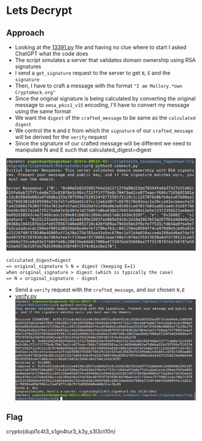 # Lets Decrypt

## Approach
- Looking at the [13391.py](13391_5bb4e548ed254cef357799685c887460.py) file and having no clue where to start I asked ChatGPT what the code does
- The script simulates a server that validates domain ownership using RSA signatures
- I send a `get_signature` request to the server to get `N`, `E` and the `signature`
- Then, I have to craft a message with the format `"I am Mallory.*own CryptoHack.org"` 
- Since the original signature is being calculated by converting the original message to `emsa_pkcs1_v15` encoding, I'll have to convert my message using the same format
- We want the `digest` of the `crafted_message` to be same as the `calculated digest`
- We control the `N` and `E` from which the `signature` of our `crafted_message` will be derived for the `verify` request
- Since the signature of our crafted message will be different we need to manipulate N and E such that calculated_digest=digest 

![alt text](image.png)
```
calculated_digest=digest
=> original_signature % N = digest (keeping E=1)
when original_signature > digest (which is typically the case)
=> N = original_signature - digest 
```
- Send a `verify` request with the `crafted_message`, and our chosen `N,E`
- [verify.py](verify.py)
![alt text](image-1.png)

## Flag
crypto{dupl1c4t3_s1gn4tur3_k3y_s3l3ct10n}




